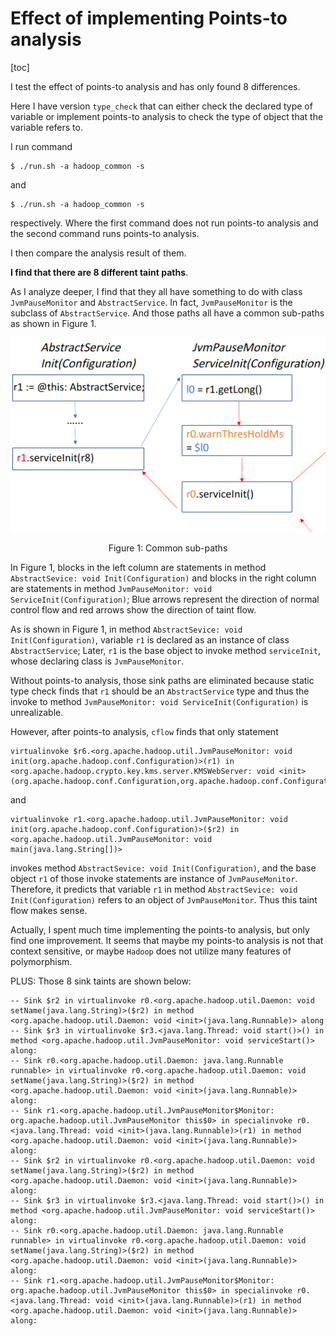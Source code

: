 # Effect of implementing Points-to analysis

[toc]

I test the effect of points-to analysis and has only found 8 differences.

Here I have version `type_check` that can either check the declared type of variable or implement points-to analysis to check the type of object that the variable refers to.

I run command

```
$ ./run.sh -a hadoop_common -s
```

and 

```
$ ./run.sh -a hadoop_common -s
```

respectively. Where the first command does not run points-to analysis and the second command runs points-to analysis.

I then compare the analysis result of them.

**I find that there are 8 different taint paths**. 

As I analyze deeper, I find that they all have something to do with class `JvmPauseMonitor` and `AbstractService`. In fact,  `JvmPauseMonitor` is the subclass of `AbstractService`. And those paths all have a common sub-paths as shown in Figure 1. 

![polymorphism](pictures/polymorphism.png)

<div align = "center">Figure 1: Common sub-paths</div>

In Figure 1, blocks in the left column are statements in method `AbstractSevice: void Init(Configuration)` and blocks in the right column are statements in method `JvmPauseMonitor: void ServiceInit(Configuration)`; Blue arrows represent the direction of normal control flow and red arrows show the direction of taint flow. 

As is shown in Figure 1, in method `AbstractSevice: void Init(Configuration)`,  variable `r1` is declared as an instance of class `AbstractService`; Later, `r1` is the base object to invoke method `serviceInit`, whose declaring class is `JvmPauseMonitor`. 

Without points-to analysis, those sink paths are eliminated because static type check finds that `r1` should be an `AbstractService` type and thus the invoke to method `JvmPauseMonitor: void ServiceInit(Configuration)` is  unrealizable.

However, after points-to analysis, `cflow` finds that only statement 

```
virtualinvoke $r6.<org.apache.hadoop.util.JvmPauseMonitor: void init(org.apache.hadoop.conf.Configuration)>(r1) in <org.apache.hadoop.crypto.key.kms.server.KMSWebServer: void <init>(org.apache.hadoop.conf.Configuration,org.apache.hadoop.conf.Configuration)>
```

and

```
virtualinvoke r1.<org.apache.hadoop.util.JvmPauseMonitor: void init(org.apache.hadoop.conf.Configuration)>($r2) in <org.apache.hadoop.util.JvmPauseMonitor: void main(java.lang.String[])>
```

invokes method `AbstractSevice: void Init(Configuration)`, and the base object `r1` of those invoke statements are instance of `JvmPauseMonitor`. Therefore, it predicts that variable `r1` in method `AbstractSevice: void Init(Configuration)` refers to an object of `JvmPauseMonitor`. Thus this taint flow makes sense.

Actually, I spent much time implementing the points-to analysis, but only find one improvement. It seems that maybe my points-to analysis is not that context sensitive, or maybe `Hadoop` does not utilize many features of polymorphism. 

PLUS: Those 8 sink taints are shown below:

```
-- Sink $r2 in virtualinvoke r0.<org.apache.hadoop.util.Daemon: void setName(java.lang.String)>($r2) in method <org.apache.hadoop.util.Daemon: void <init>(java.lang.Runnable)> along
-- Sink $r3 in virtualinvoke $r3.<java.lang.Thread: void start()>() in method <org.apache.hadoop.util.JvmPauseMonitor: void serviceStart()> along:
-- Sink r0.<org.apache.hadoop.util.Daemon: java.lang.Runnable runnable> in virtualinvoke r0.<org.apache.hadoop.util.Daemon: void setName(java.lang.String)>($r2) in method <org.apache.hadoop.util.Daemon: void <init>(java.lang.Runnable)> along:
-- Sink r1.<org.apache.hadoop.util.JvmPauseMonitor$Monitor: org.apache.hadoop.util.JvmPauseMonitor this$0> in specialinvoke r0.<java.lang.Thread: void <init>(java.lang.Runnable)>(r1) in method <org.apache.hadoop.util.Daemon: void <init>(java.lang.Runnable)> along:
-- Sink $r2 in virtualinvoke r0.<org.apache.hadoop.util.Daemon: void setName(java.lang.String)>($r2) in method <org.apache.hadoop.util.Daemon: void <init>(java.lang.Runnable)> along:
-- Sink $r3 in virtualinvoke $r3.<java.lang.Thread: void start()>() in method <org.apache.hadoop.util.JvmPauseMonitor: void serviceStart()> along:
-- Sink r0.<org.apache.hadoop.util.Daemon: java.lang.Runnable runnable> in virtualinvoke r0.<org.apache.hadoop.util.Daemon: void setName(java.lang.String)>($r2) in method <org.apache.hadoop.util.Daemon: void <init>(java.lang.Runnable)> along:
-- Sink r1.<org.apache.hadoop.util.JvmPauseMonitor$Monitor: org.apache.hadoop.util.JvmPauseMonitor this$0> in specialinvoke r0.<java.lang.Thread: void <init>(java.lang.Runnable)>(r1) in method <org.apache.hadoop.util.Daemon: void <init>(java.lang.Runnable)> along:
```
